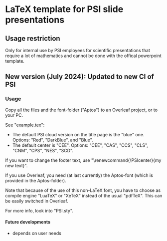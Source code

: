 # LaTeX template for PSI slide presentations

## Usage restriction

Only for internal use by PSI employees for scientific presentations that require a lot of mathematics and cannot be done with the offical powerpoint template.


## New version (July 2024): Updated to new CI of PSI

### Usage

Copy all the files and the font-folder ("Aptos") to an Overleaf project, or to your PC.

See "example.tex":

* The default PSI cloud version on the title page is the "blue" one. Options: "Red", "DarkBlue", and "Blue". 
* The default center is "CEE". Options: "CEE", "CAS", "CCS", "CLS", "CNM", "CPS", "NES", "SCD".

If you want to change the footer text, use "\renewcommand{\PSIcenter}{my new text}".

If you use Overleaf, you need (at last currently) the Aptos-font (which is provided in the Aptos-folder). 

Note that because of the use of this non-LaTeX font, you have to choose as compile engine "LuaTeX" or "XeTeX" instead of the usual "pdfTeX". This can be easily switched in Overleaf.

For more info, look into "PSI.sty".

#### Future developments

- depends on user needs
